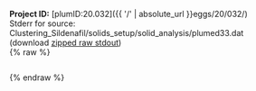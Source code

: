 **Project ID:** [plumID:20.032]({{ '/' | absolute_url }}eggs/20/032/)  
Stderr for source:  Clustering_Sildenafil/solids_setup/solid_analysis/plumed33.dat   
(download [zipped raw stdout](plumed33.dat.plumed_master.stdout.txt.zip))  
{% raw %}
<pre>
</pre>
{% endraw %}
